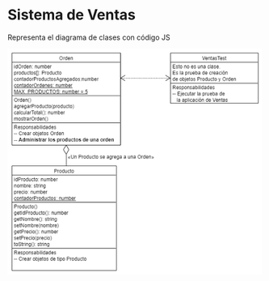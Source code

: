 # Sistema de Ventas

Representa el diagrama de clases con código JS 

![Diagrama de clases](diagrama.png)
